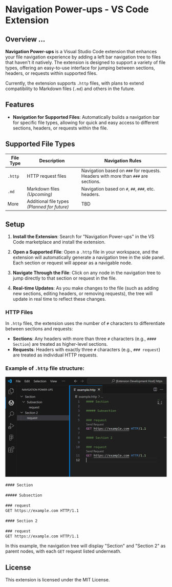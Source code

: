 # Navigation Power-ups - VS Code Extension

## Overview ...

**Navigation Power-ups** is a Visual Studio Code extension that enhances your file navigation experience by adding a left bar navigation tree to files that haven't it natively. The extension is designed to support a variety of file types, offering an easy-to-use interface for jumping between sections, headers, or requests within supported files.

Currently, the extension supports `.http` files, with plans to extend compatibility to Markdown files (`.md`) and others in the future.

## Features

- **Navigation for Supported Files**: Automatically builds a navigation bar for specific file types, allowing for quick and easy access to different sections, headers, or requests within the file.


## Supported File Types

| File Type | Description                                      | Navigation Rules                                                                 |
|-----------|--------------------------------------------------|----------------------------------------------------------------------------------|
| `.http`   | HTTP request files                               | Navigation based on `###` for requests. Headers with more than `###` are sections.|
| `.md`     | Markdown files *(Upcoming)*                      | Navigation based on `#`, `##`, `###`, etc. headers.                              |
| More      | Additional file types *(Planned for future)*     | TBD                                                                              |

## Setup

1. **Install the Extension**: Search for "Navigation Power-ups" in the VS Code marketplace and install the extension.
   
2. **Open a Supported File**: Open a `.http` file in your workspace, and the extension will automatically generate a navigation tree in the side panel. Each section or request will appear as a navigable node.

3. **Navigate Through the File**: Click on any node in the navigation tree to jump directly to that section or request in the file.

4. **Real-time Updates**: As you make changes to the file (such as adding new sections, editing headers, or removing requests), the tree will update in real time to reflect these changes.

### HTTP Files

In `.http` files, the extension uses the number of `#` characters to differentiate between sections and requests:

- **Sections**: Any headers with more than three `#` characters (e.g., `#### Section`) are treated as higher-level sections.
- **Requests**: Headers with exactly three `#` characters (e.g., `### request`) are treated as individual HTTP requests.

### Example of `.http` file structure:

![Http file example](./images/readme-httpfile-eg.png)

```http
#### Section

##### Subsection

### request
GET https://example.com HTTP/1.1

#### Section 2

### request
GET https://example.com HTTP/1.1

``` 

In this example, the navigation tree will display "Section" and "Section 2" as parent nodes, with each `GET` request listed underneath.


## License

This extension is licensed under the MIT License.
